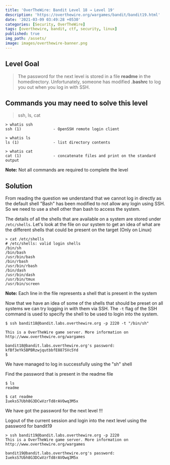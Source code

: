```yaml
---
title: 'OverTheWire: Bandit Level 18 → Level 19'
description: 'https://overthewire.org/wargames/bandit/bandit19.html'
date: '2021-03-09 03:49:28 +0530'
categories: [Security, OverTheWire]
tags: [overthewire, bandit, ctf, security, linux]
published: true
img_path: /assets/
image: images/overthewire-banner.png
---
```


## Level Goal

> The password for the next level is stored in a file **readme** in the homedirectory. Unfortunately, someone has modified **.bashrc** to log you out when you log in with SSH.

## Commands you may need to solve this level

> ssh, ls, cat

```
> whatis ssh  
ssh (1)              - OpenSSH remote login client

> whatis ls  
ls (1)               - list directory contents

> whatis cat  
cat (1)              - concatenate files and print on the standard output
```

**Note:** Not all commands are required to complete the level

## Solution

From reading the question we understand that we cannot log in directly as the default shell "Bash" has been modified to not allow any login using SSH. So we need to use a shell other than bash to access the system.

The details of all the shells that are available on a system are stored under `/etc/shells`. Let's look at the file on our system to get an idea of what are the different shells that could be present on the target (Only on Linux)

```
> cat /etc/shells  
# /etc/shells: valid login shells  
/bin/sh  
/bin/bash  
/usr/bin/bash  
/bin/rbash  
/usr/bin/rbash  
/bin/dash  
/usr/bin/dash  
/usr/bin/tmux  
/usr/bin/screen
```

**Note:** Each line in the file represents a shell that is present in the system

Now that we have an idea of some of the shells that should be preset on all systems we can try logging in with them via SSH. The `-t` flag of the SSH command is used to specify the shell to be used to login into the system.

```
$ ssh bandit18@bandit.labs.overthewire.org -p 2220 -t "/bin/sh"

This is a OverTheWire game server. More information on http://www.overthewire.org/wargames

bandit18@bandit.labs.overthewire.org's password: kfBf3eYk5BPBRzwjqutbbfE887SVc5Yd
$
```

We have managed to log in successfully using the "sh" shell

Find the password that is present in the readme file

```
$ ls  
readme

$ cat readme  
IueksS7Ubh8G3DCwVzrTd8rAVOwq3M5x
```

We have got the password for the next level !!!

Logout of the current session and login into the next level using the password for bandit19

```
> ssh bandit19@bandit.labs.overthewire.org -p 2220
This is a OverTheWire game server. More information on http://www.overthewire.org/wargames

bandit19@bandit.labs.overthewire.org's password: IueksS7Ubh8G3DCwVzrTd8rAVOwq3M5x
```
